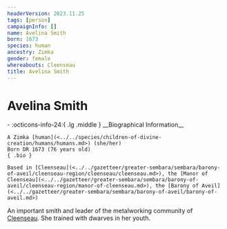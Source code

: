 ```yaml
---
headerVersion: 2023.11.25
tags: [person]
campaignInfo: []
name: Avelina Smith
born: 1673
species: human
ancestry: Zimka
gender: female
whereabouts: Cleenseau
title: Avelina Smith
---
```

# Avelina Smith
<div class="grid cards ext-narrow-margin ext-one-column" markdown>
- :octicons-info-24:{ .lg .middle } __Biographical Information__

    A Zimka [human](<../../species/children-of-divine-creation/humans/humans.md>) (she/her)  
    Born DR 1673 (76 years old)  
    { .bio }

    Based in [Cleenseau](<../../gazetteer/greater-sembara/sembara/barony-of-aveil/cleenseau-region/cleenseau/cleenseau.md>), the [Manor of Cleenseau](<../../gazetteer/greater-sembara/sembara/barony-of-aveil/cleenseau-region/manor-of-cleenseau.md>), the [Barony of Aveil](<../../gazetteer/greater-sembara/sembara/barony-of-aveil/barony-of-aveil.md>)
</div>


An important smith and leader of the metalworking community of [Cleenseau](<../../gazetteer/greater-sembara/sembara/barony-of-aveil/cleenseau-region/cleenseau/cleenseau.md>). She trained with dwarves in her youth.